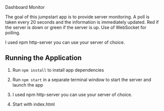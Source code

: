 Dashboard Monitor

The goal of this jumpstart app is to provide server monitoring.  A poll is taken every 20 seconds and the information
 is immediately updated.  Red if the server is down or green if the server is up.  Use of WebSocket for polling.

  I used npm http-server you can use your server of choice.


## Running the Application

1. Run `npm install` to install app dependencies

1. Run `npm start` in a separate terminal window to start the server and launch the app

3. I used npm http-server you can use your server of choice.

4. Start with index.html
